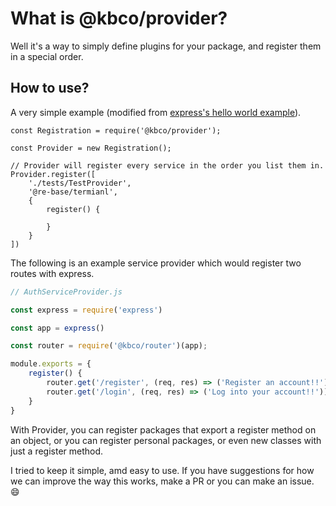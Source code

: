 # What is @kbco/provider?

Well it's a way to simply define plugins for your package, and register them in a special order.

## How to use?
A very simple example (modified from [express's hello world example](http://expressjs.com/en/starter/hello-world.html)).
```node
const Registration = require('@kbco/provider');

const Provider = new Registration();

// Provider will register every service in the order you list them in.
Provider.register([
    './tests/TestProvider',
    '@re-base/termianl',
    {
        register() {
        
        }
    }
])
```

The following is an example service provider which would register two routes with express.
```js
// AuthServiceProvider.js

const express = require('express')

const app = express()

const router = require('@kbco/router')(app);

module.exports = {
    register() {
        router.get('/register', (req, res) => ('Register an account!!'))
        router.get('/login', (req, res) => ('Log into your account!!'))
    }
}
```

With Provider, you can register packages that export a register method on an object, or you can register personal packages, or even new classes with just a register method. 

I tried to keep it simple, amd easy to use. If you have suggestions for how we can improve the way this works, make a PR or you can make an issue. :smile:
